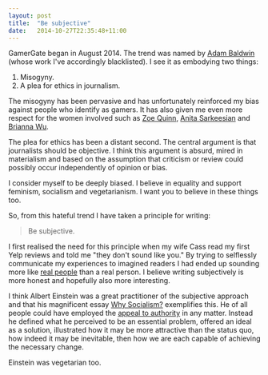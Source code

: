 ```yaml
---
layout: post
title:  "Be subjective"
date:   2014-10-27T22:35:48+11:00
---
```


GamerGate began in August 2014.
The trend was named by [Adam Baldwin][] (whose work I've accordingly blacklisted).
I see it as embodying two things:

1. Misogyny.
1. A plea for ethics in journalism.

[Adam Baldwin]: http://imdb.com/name/nm0000284

The misogyny has been pervasive and has unfortunately reinforced my bias against people who identify as gamers.
It has also given me even more respect for the women involved such as [Zoe Quinn][], [Anita Sarkeesian][] and [Brianna Wu][].

[Zoe Quinn]: http://quinnspiracy.com
[Anita Sarkeesian]: http://feministfrequency.com
[Brianna Wu]: http://revolution60.com

The plea for ethics has been a distant second.
The central argument is that journalists should be objective.
I think this argument is absurd, mired in materialism and based on the assumption that criticism or review could possibly occur independently of opinion or bias.

I consider myself to be deeply biased.
I believe in equality and support feminism, socialism and vegetarianism.
I want you to believe in these things too.

So, from this hateful trend I have taken a principle for writing:

> Be subjective.

I first realised the need for this principle when my wife Cass read my first Yelp reviews and told me "they don't sound like you."
By trying to selflessly communicate my experiences to imagined readers I had ended up sounding more like [real people][] than a real person.
I believe writing subjectively is more honest and hopefully also more interesting.

[real people]: http://officialblog.yelp.com/2011/06/yelp-and-the-1990-rule.html

I think Albert Einstein was a great practitioner of the subjective approach and that his magnificent essay [Why Socialism?][] exemplifies this.
He of all people could have employed the [appeal to authority][] in any matter.
Instead he defined what he perceived to be an essential problem, offered an ideal as a solution, illustrated how it may be more attractive than the status quo, how indeed it may be inevitable, then how we are each capable of achieving the necessary change.

[Why Socialism?]: http://monthlyreview.org/2009/05/01/why-socialism
[appeal to authority]: https://yourlogicalfallacyis.com/appeal-to-authority

Einstein was vegetarian too.
